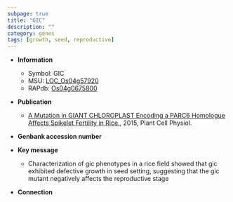 ```yaml
---
subpage: true
title: "GIC"
description: ""
category: genes
tags: [growth, seed, reproductive]
---
```


* **Information**  
    + Symbol: GIC  
    + MSU: [LOC_Os04g57920](http://rice.plantbiology.msu.edu/cgi-bin/ORF_infopage.cgi?orf=LOC_Os04g57920)  
    + RAPdb: [Os04g0675800](http://rapdb.dna.affrc.go.jp/viewer/gbrowse_details/irgsp1?name=Os04g0675800)  

* **Publication**  
    + [A Mutation in GIANT CHLOROPLAST Encoding a PARC6 Homologue Affects Spikelet Fertility in Rice.](http://www.ncbi.nlm.nih.gov/pubmed?term=A+Mutation+in+GIANT+CHLOROPLAST+Encoding+a+PARC6+Homologue+Affects+Spikelet+Fertility+in+Rice.%5BTitle%5D), 2015, Plant Cell Physiol.

* **Genbank accession number**  

* **Key message**  
    + Characterization of gic phenotypes in a rice field showed that gic exhibited defective growth in seed setting, suggesting that the gic mutant negatively affects the reproductive stage

* **Connection**  




